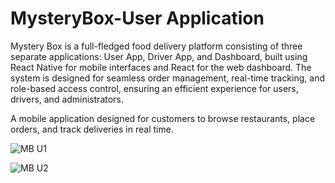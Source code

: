 # MysteryBox-User Application
Mystery Box is a full-fledged food delivery platform consisting of three separate applications: User App, Driver App, and Dashboard, built using React Native for mobile interfaces and React for the web dashboard. The system is designed for seamless order management, real-time tracking, and role-based access control, ensuring an efficient experience for users, drivers, and administrators.

A mobile application designed for customers to browse restaurants, place orders, and track deliveries in real time.

![MB U1](https://github.com/user-attachments/assets/3fdc5ded-f043-4249-9cea-9b0848dca1c3)

![MB U2](https://github.com/user-attachments/assets/70e269a7-4742-412c-84cf-40fc6b0cdc5b)


